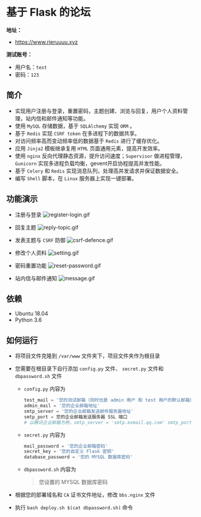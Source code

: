 # 基于 Flask 的论坛


**地址：** 
- https://www.rieruuuu.xyz

**测试账号：** 
- 用户名：`test` 
- 密码：`123`


**简介**
-
- 实现用户注册与登录，重置密码，主题创建、浏览与回复，用户个人资料管理，站内信和邮件通知等功能。
- 使用 `MySQL` 存储数据，基于 `SQLAlchemy` 实现 `ORM` 。
- 基于 `Redis` 实现 `CSRF token` 在多进程下的数据共享。
- 对访问频率高而变动频率低的数据基于 `Redis` 进行了缓存优化。
- 应用 `Jinja2` 模板继承复用 `HTML` 页面通用元素，提高开发效率。
- 使用 `nginx` 反向代理静态资源，提升访问速度；`Supervisor` 做进程管理，`Gunicorn` 实现多进程负载均衡，gevent开启协程提高并发性能。
- 基于 `Celery` 和 `Redis` 实现消息队列，处理高并发请求并保证数据安全。
- 编写 `Shell` 脚本，在 `Linux` 服务器上实现一键部署。


**功能演示**
- 
- 注册与登录
![register-login.gif](https://i.loli.net/2019/07/11/5d26c5dd6176251745.gif)

- 回复主题
![reply-topic.gif](https://i.loli.net/2019/07/11/5d26c710e7a7c86528.gif)

- 发表主题与 `CSRF` 防御
![csrf-defence.gif](https://i.loli.net/2019/07/11/5d26c7320578f36848.gif)

- 修改个人资料
![setting.gif](https://i.loli.net/2019/07/11/5d26c74a5e6b510146.gif)

- 密码重置功能
![reset-password.gif](https://i.loli.net/2019/07/11/5d26c75777bd322474.gif)

- 站内信与邮件通知
![message.gif](https://i.loli.net/2019/07/11/5d26c7509310265855.gif)


**依赖**
-
- Ubuntu 18.04
- Python 3.6


**如何运行**
-
- 将项目文件克隆到 `/var/www` 文件夹下，项目文件夹作为根目录

- 您需要在根目录下自行添加 `config.py` 文件、 `secret.py` 文件和 `dbpassword.sh` 文件

  - `config.py` 内容为
    ```python
    test_mail = '您的测试邮箱（同时也是 admin 用户 和 test 用户的默认邮箱）'
    admin_mail = '您的企业邮箱地址'
    smtp_server = '您的企业邮箱发送邮件服务器地址'
    smtp_port = 您的企业邮箱发送服务器 SSL 端口
    # 以腾讯企业邮箱为例，smtp_server = 'smtp.exmail.qq.com' smtp_port = 465
    ```

  - `secret.py` 内容为
    ```python
    mail_password = '您的企业邮箱密码'
    secret_key = '您的自定义 Flask 密钥'
    database_password = '您的 MYSQL 数据库密码'
    ```
    
  - `dbpassword.sh` 内容为
	>您设置的 MYSQL 数据库密码

- 根据您的部署域名和 `CA` 证书文件地址，修改 `bbs.nginx` 文件
 
- 执行 `bash deploy.sh $(cat dbpassword.sh)` 命令
